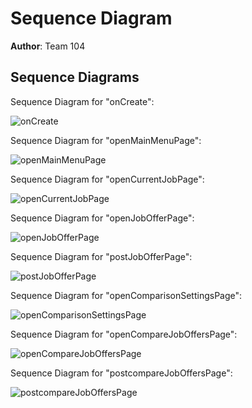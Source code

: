# Sequence Diagram

**Author**: Team 104

## Sequence Diagrams


Sequence Diagram for "onCreate":


![onCreate](onCreate.png "onCreate")


Sequence Diagram for "openMainMenuPage":


![openMainMenuPage](openMainMenuPage.png "openMainMenuPage")


Sequence Diagram for "openCurrentJobPage":


![openCurrentJobPage](openCurrentJobPage.png "openCurrentJobPage")


Sequence Diagram for "openJobOfferPage":


![openJobOfferPage](openJobOfferPage.png "openJobOfferPage")


Sequence Diagram for "postJobOfferPage":


![postJobOfferPage](postJobOfferPage.png "postJobOfferPage")


Sequence Diagram for "openComparisonSettingsPage":


![openComparisonSettingsPage](openComparisonSettingsPage.png "openComparisonSettingsPage")


Sequence Diagram for "openCompareJobOffersPage":


![openCompareJobOffersPage](openCompareJobOffersPage.png "openCompareJobOffersPage")


Sequence Diagram for "postcompareJobOffersPage":


![postcompareJobOffersPage](postcompareJobOffersPage.png "postcompareJobOffersPage")
